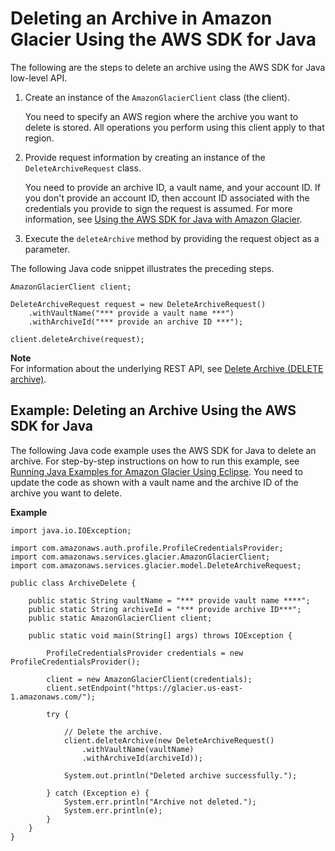 # Deleting an Archive in Amazon Glacier Using the AWS SDK for Java<a name="deleting-an-archive-using-java"></a>

The following are the steps to delete an archive using the AWS SDK for Java low\-level API\.

1. Create an instance of the `AmazonGlacierClient` class \(the client\)\. 

   You need to specify an AWS region where the archive you want to delete is stored\. All operations you perform using this client apply to that region\. 

1. Provide request information by creating an instance of the `DeleteArchiveRequest` class\.

   You need to provide an archive ID, a vault name, and your account ID\. If you don't provide an account ID, then account ID associated with the credentials you provide to sign the request is assumed\. For more information, see [Using the AWS SDK for Java with Amazon Glacier](using-aws-sdk-for-java.md)\.

1. Execute the `deleteArchive` method by providing the request object as a parameter\. 

The following Java code snippet illustrates the preceding steps\.

```
AmazonGlacierClient client;

DeleteArchiveRequest request = new DeleteArchiveRequest()
    .withVaultName("*** provide a vault name ***")
    .withArchiveId("*** provide an archive ID ***");

client.deleteArchive(request);
```

**Note**  
For information about the underlying REST API, see [Delete Archive \(DELETE archive\)](api-archive-delete.md)\.

## Example: Deleting an Archive Using the AWS SDK for Java<a name="deleting-an-archive-using-java-example"></a>

The following Java code example uses the AWS SDK for Java to delete an archive\. For step\-by\-step instructions on how to run this example, see [Running Java Examples for Amazon Glacier Using Eclipse](using-aws-sdk-for-java.md#setting-up-and-testing-sdk-java)\. You need to update the code as shown with a vault name and the archive ID of the archive you want to delete\.

**Example**  

```
import java.io.IOException;

import com.amazonaws.auth.profile.ProfileCredentialsProvider;
import com.amazonaws.services.glacier.AmazonGlacierClient;
import com.amazonaws.services.glacier.model.DeleteArchiveRequest;

public class ArchiveDelete {

    public static String vaultName = "*** provide vault name ****";
    public static String archiveId = "*** provide archive ID***";
    public static AmazonGlacierClient client;
    
    public static void main(String[] args) throws IOException {
        
    	ProfileCredentialsProvider credentials = new ProfileCredentialsProvider();

        client = new AmazonGlacierClient(credentials);
        client.setEndpoint("https://glacier.us-east-1.amazonaws.com/");        

        try {

            // Delete the archive.
            client.deleteArchive(new DeleteArchiveRequest()
                .withVaultName(vaultName)
                .withArchiveId(archiveId));
            
            System.out.println("Deleted archive successfully.");
            
        } catch (Exception e) {
            System.err.println("Archive not deleted.");
            System.err.println(e);
        }
    }
}
```